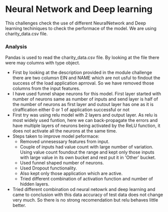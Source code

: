 # Neural Network and Deep learning
This challenges check the use of different NeuralNetwork and Deep learning techiniques to check the performace of the model. We are using charity_data.csv file.
### Analysis
Pandas is used to read the charity_data.csv file. By looking at the file there were may columns with type object. 
* First by looking at the description provided in the module challenge there are two columsn EIN and NAME which are not usful to findout the success of the load application aprroval. So we have removed those columns from the input features.
* I have used funnel shape neurons for this model. First layer started with number of neurons same as number of inputs and send layer is half of the number of neurons as first layer and outout layer has one as it is clraffication either 0 or 1 of application successful or not
* First try was using relu model with 2 layers and output layer. As relu is most widely used funtion, here we can back-propagate the errors and have multiple layers of neurons being activated by the ReLU function, it does not activate all the neurons at the same time.
* Steps taken to improve model peformace:
    * Removed unnesessary features from input.
    * Couple of inputs had value count with large number of variation. Using value count foundout the range and kept only those inputs with large value in its own bucket and rest put it in 'Other' bucket.
    * Used funnel shaped number of neurons.
    * Used Dropout functionality.
    * Also kept only those application which are active.
    * Tried different combination of activation function and number of hidden layers.
* Tried different combination od neural netowrk and deep learning and came to conclusion with this data accuracy of test data does not change very much. So there is no strong recomendation but relu behaves little better.
